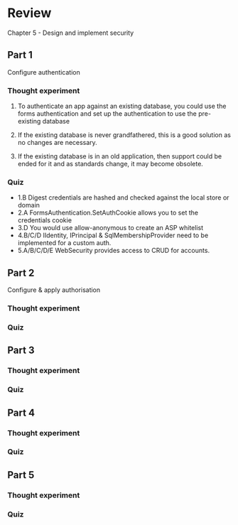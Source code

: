 ﻿# Review

Chapter 5 - Design and implement security

## Part 1

Configure authentication

### Thought experiment

1. To authenticate an app against an existing database, you could use the forms authentication and set up the authentication to use the pre-existing database

2. If the existing database is never grandfathered, this is a good solution as no changes are necessary.

3. If the existing database is in an old application, then support could be ended for it and as standards change, it may become obsolete.

### Quiz

* 1.B Digest credentials are hashed and checked against the local store or domain
* 2.A FormsAuthentication.SetAuthCookie allows you to set the credentials cookie
* 3.D You would use allow-anonymous to create an ASP whitelist
* 4.B/C/D IIdentity, IPrincipal & SqlMembershipProvider need to be implemented for a custom auth.
* 5.A/B/C/D/E WebSecurity provides access to CRUD for accounts.


## Part 2

Configure & apply authorisation

### Thought experiment

### Quiz


## Part 3

### Thought experiment

### Quiz


## Part 4

### Thought experiment

### Quiz


## Part 5

### Thought experiment

### Quiz
